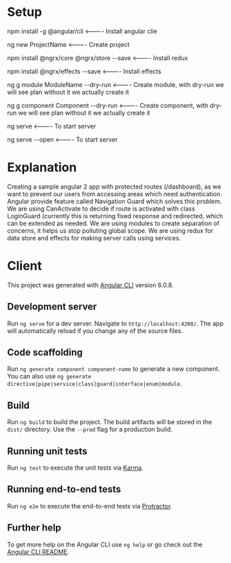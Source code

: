 # Setup

npm install -g @angular/cli <---- Install angular clie

ng new ProjectName  <---- Create project

npm install @ngrx/core @ngrx/store --save <---- Install redux

npm install @ngrx/effects --save <---- Install effects

ng g module ModuleName --dry-run  <---- Create module, with dry-run we will see plan without it we actually create it

ng g component Component --dry-run <---- Create component, with dry-run we will see plan without it we actually create it

ng serve <---- To start server

ng serve --open <---- To start server

# Explanation

Creating a sample angular 2 app with protected routes (/dashboard), as we want to prevent our users from accessing areas which need authentication. Angular provide feature called Navigation Guard which solves this problem. We are using CanActivate to decide if route is activated with class LoginGuard (currently this is returning fixed response and redirected, which can be extended as needed. We are using modules to create separation of concerns, it helps us stop polluting global scope. We are using redux for data store and effects for making server calls using services. 

# Client

This project was generated with [Angular CLI](https://github.com/angular/angular-cli) version 6.0.8.

## Development server

Run `ng serve` for a dev server. Navigate to `http://localhost:4200/`. The app will automatically reload if you change any of the source files.

## Code scaffolding

Run `ng generate component component-name` to generate a new component. You can also use `ng generate directive|pipe|service|class|guard|interface|enum|module`.

## Build

Run `ng build` to build the project. The build artifacts will be stored in the `dist/` directory. Use the `--prod` flag for a production build.

## Running unit tests

Run `ng test` to execute the unit tests via [Karma](https://karma-runner.github.io).

## Running end-to-end tests

Run `ng e2e` to execute the end-to-end tests via [Protractor](http://www.protractortest.org/).

## Further help

To get more help on the Angular CLI use `ng help` or go check out the [Angular CLI README](https://github.com/angular/angular-cli/blob/master/README.md).
